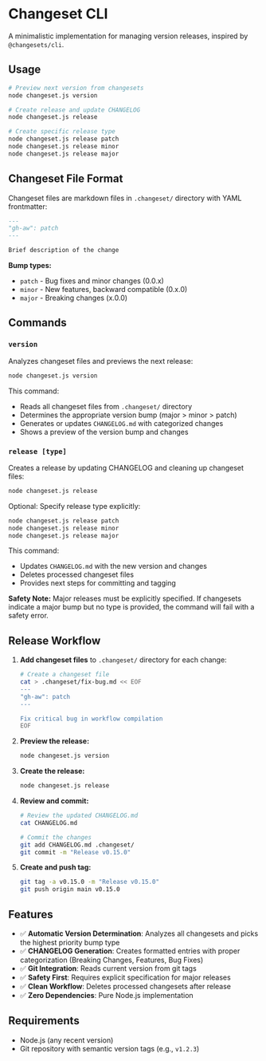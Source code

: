 # Changeset CLI

A minimalistic implementation for managing version releases, inspired by `@changesets/cli`.

## Usage

```bash
# Preview next version from changesets
node changeset.js version

# Create release and update CHANGELOG
node changeset.js release

# Create specific release type
node changeset.js release patch
node changeset.js release minor
node changeset.js release major
```

## Changeset File Format

Changeset files are markdown files in `.changeset/` directory with YAML frontmatter:

```markdown
---
"gh-aw": patch
---

Brief description of the change
```

**Bump types:**
- `patch` - Bug fixes and minor changes (0.0.x)
- `minor` - New features, backward compatible (0.x.0)
- `major` - Breaking changes (x.0.0)

## Commands

### `version`

Analyzes changeset files and previews the next release:

```bash
node changeset.js version
```

This command:
- Reads all changeset files from `.changeset/` directory
- Determines the appropriate version bump (major > minor > patch)
- Generates or updates `CHANGELOG.md` with categorized changes
- Shows a preview of the version bump and changes

### `release [type]`

Creates a release by updating CHANGELOG and cleaning up changeset files:

```bash
node changeset.js release
```

Optional: Specify release type explicitly:

```bash
node changeset.js release patch
node changeset.js release minor
node changeset.js release major
```

This command:
- Updates `CHANGELOG.md` with the new version and changes
- Deletes processed changeset files
- Provides next steps for committing and tagging

**Safety Note:** Major releases must be explicitly specified. If changesets indicate a major bump but no type is provided, the command will fail with a safety error.

## Release Workflow

1. **Add changeset files** to `.changeset/` directory for each change:
   ```bash
   # Create a changeset file
   cat > .changeset/fix-bug.md << EOF
   ---
   "gh-aw": patch
   ---
   
   Fix critical bug in workflow compilation
   EOF
   ```

2. **Preview the release:**
   ```bash
   node changeset.js version
   ```

3. **Create the release:**
   ```bash
   node changeset.js release
   ```

4. **Review and commit:**
   ```bash
   # Review the updated CHANGELOG.md
   cat CHANGELOG.md
   
   # Commit the changes
   git add CHANGELOG.md .changeset/
   git commit -m "Release v0.15.0"
   ```

5. **Create and push tag:**
   ```bash
   git tag -a v0.15.0 -m "Release v0.15.0"
   git push origin main v0.15.0
   ```

## Features

- ✅ **Automatic Version Determination**: Analyzes all changesets and picks the highest priority bump type
- ✅ **CHANGELOG Generation**: Creates formatted entries with proper categorization (Breaking Changes, Features, Bug Fixes)
- ✅ **Git Integration**: Reads current version from git tags
- ✅ **Safety First**: Requires explicit specification for major releases
- ✅ **Clean Workflow**: Deletes processed changesets after release
- ✅ **Zero Dependencies**: Pure Node.js implementation

## Requirements

- Node.js (any recent version)
- Git repository with semantic version tags (e.g., `v1.2.3`)
